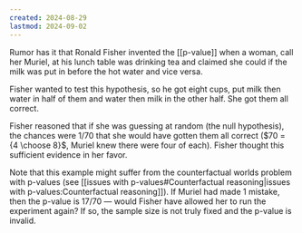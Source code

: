 ```yaml
---
created: 2024-08-29
lastmod: 2024-09-02
---
```

Rumor has it that Ronald Fisher invented the [[p-value]] when a woman, call her Muriel, at his lunch table was drinking tea and claimed she could if the milk was put in before the hot water and vice versa. 

Fisher wanted to test this hypothesis, so he got eight cups, put milk then water in half of them and water then milk in the other half. She got them all correct. 

Fisher reasoned that if she was guessing at random (the null hypothesis), the chances were 1/70 that she would have gotten them all correct ($70 = {4 \choose 8}$, Muriel knew there were four of each). Fisher thought this sufficient evidence in her favor.  

Note that this example might suffer from the counterfactual worlds problem with p-values (see [[issues with p-values#Counterfactual reasoning|issues with p-values:Counterfactual reasoning]]). If Muriel had made 1 mistake, then the p-value is 17/70 — would Fisher have allowed her to run the experiment again? If so, the sample size is not truly fixed and the p-value is invalid. 